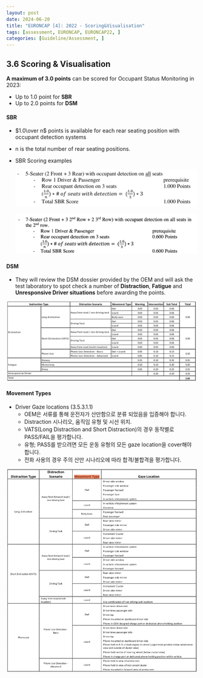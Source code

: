 ```yaml
---
layout: post
date: 2024-06-20
title: "EURONCAP [4]: 2022 - Scoring&Visualisation"
tags: [assessment, EURONCAP, EURONCAP22, ]
categories: [Guideline/Assessment, ]
---
```




## 3.6 Scoring & Visualisation


**A maximum of 3.0 points** can be scored for Occupant Status Monitoring in 2023:

- Up to 1.0 point for **SBR**
- Up to 2.0 points for **DSM**


#### SBR

- $1.0\over n$ points is available for each rear seating position with occupant detection systems
- n is the total number of rear seating positions.
- SBR Scoring examples

	![0](/assets/img/2024-06-20-EURONCAP-[4]:-2022---Scoring&Visualisation.md/0.png)


	![1](/assets/img/2024-06-20-EURONCAP-[4]:-2022---Scoring&Visualisation.md/1.png)



#### DSM

- They will review the DSM dossier provided by the OEM and will ask the test laboratory to spot check a number of **Distraction**, **Fatigue** and **Unresponsive Driver situations** before awarding the points.

![2](/assets/img/2024-06-20-EURONCAP-[4]:-2022---Scoring&Visualisation.md/2.png)



#### Movement Types

- Driver Gaze locations (3.5.3.1.1)
	- OEM은 서류를 통해 운전자가 산만함으로 분류 되었음을 입증해야 합니다.
	- Distraction 시나리오, 움직임 유형 및 시선 위치.
	- VATS(Long Distraction and Short Distraction)의 경우 동작별로 PASS/FAIL을 평가합니다.
	- 유형; PASS를 받으려면 모든 운동 유형의 모든 gaze location을 cover해야 합니다.
	- 전화 사용의 경우 주의 산만 시나리오에 따라 합격/불합격을 평가합니다.

![3](/assets/img/2024-06-20-EURONCAP-[4]:-2022---Scoring&Visualisation.md/3.png)

